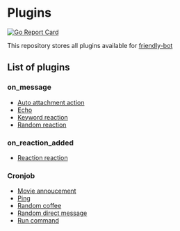 # Plugins

[![Go Report Card](https://goreportcard.com/badge/github.com/friendly-bot/plugins)](https://goreportcard.com/report/github.com/friendly-bot/plugins)

This repository stores all plugins available for [friendly-bot](https://www.github.com/friendly-bot/friendly-bot)

## List of plugins

### on_message

* [Auto attachment action](auto_attachment_action/README.md)
* [Echo](echo/README.md)
* [Keyword reaction](keyword_reaction/README.md)
* [Random reaction](random_reaction/README.md)

### on_reaction_added

* [Reaction reaction](reaction_reaction/README.md)

### Cronjob

* [Movie annoucement](movie_announcement/README.md)
* [Ping](ping/README.md)
* [Random coffee](random_coffee/README.md)
* [Random direct message](random_direct_message/README.md)
* [Run command](run_command/README.md)

